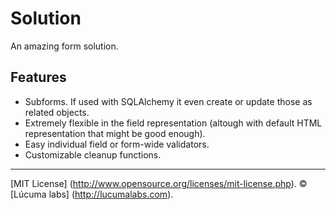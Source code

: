 
# Solution

An amazing form solution.

## Features

* Subforms. If used with SQLAlchemy it even create or update those as related objects.
* Extremely flexible in the field representation (altough with default HTML representation that might be good enough).
* Easy individual field or form-wide validators.
* Customizable cleanup functions.


---------------------------------------
[MIT License] (http://www.opensource.org/licenses/mit-license.php).
© [Lúcuma labs] (http://lucumalabs.com).

